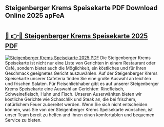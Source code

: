 ## Steigenberger Krems Speisekarte PDF Download Online 2025 apFeA

# <h2><a href="http://gcdu7mr.nevu.top/?p=Steigenberger+Krems+Speisekarte">🔗 👉🔴 Steigenberger Krems Speisekarte 2025 PDF</a></h2>

[![Steigenberger Krems Speisekarte 2025 PDF](https://i.imgur.com/dBaPXMq.png)](http://gcdu7mr.nevu.top/?p=Steigenberger+Krems+Speisekarte)
Die Steigenberger Krems Speisekarte ist nicht nur eine Liste von Gerichten in einem Restaurant oder Café, sondern bietet auch die Möglichkeit, ein köstliches und für Ihren Geschmack geeignetes Gericht auszuwählen. Auf der Steigenberger Krems Speisekarte unserer Cafeteria finden Sie eine große Auswahl an leichten und frischen Salaten. Für Fleischliebhaber gibt es auf unserer Steigenberger Krems Speisekarte eine Auswahl an Gerichten: Rindfleisch, Schweinefleisch, Huhn und Fisch. Unseren Auserwählten bieten wir köstliche Gerichte wie Schaschlik und Steak an, die bei frischem, natürlichem Feuer zubereitet werden. Wenn Sie sich nicht entscheiden können, was Sie von der Steigenberger Krems Speisekarte wünschen, ist unser Team bereit zu helfen und Ihnen einen komfortablen und bequemen Service zu bieten.
